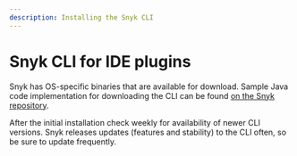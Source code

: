 ```yaml
---
description: Installing the Snyk CLI
---
```


# Snyk CLI for IDE plugins

Snyk has OS-specific binaries that are available for download. Sample Java code implementation for downloading the CLI can be found [on the Snyk repository](https://github.com/jenkinsci/snyk-security-scanner-plugin/blob/master/src/main/java/io/snyk/jenkins/tools/internal/DownloadService.java).

After the initial installation check weekly for availability of newer CLI versions. Snyk releases updates (features and stability) to the CLI often, so be sure to update frequently.
